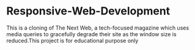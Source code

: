 # Responsive-Web-Development
 This is a  cloning of The Next Web, a tech-focused magazine which uses media queries to gracefully degrade their site as the window size is reduced.This project is for educational purpose only
